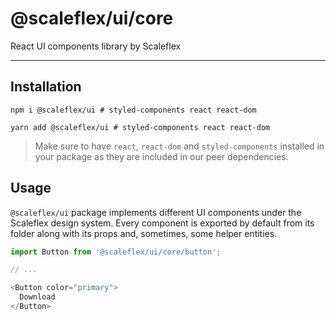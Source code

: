 # @scaleflex/ui/core

React UI components library by Scaleflex

---

## Installation

```shell script
npm i @scaleflex/ui # styled-components react react-dom
```

```shell script
yarn add @scaleflex/ui # styled-components react react-dom
```

> Make sure to have `react`, `react-dom` and `styled-components` installed in your package as they are included in our peer dependencies.

## Usage

`@scaleflex/ui` package implements different UI components under the Scaleflex design system.
Every component is exported by default from its folder along with its props and, sometimes, some helper entities.

```typescript jsx
import Button from '@scaleflex/ui/core/button';

// ...

<Button color="primary">
  Download
</Button>
```
